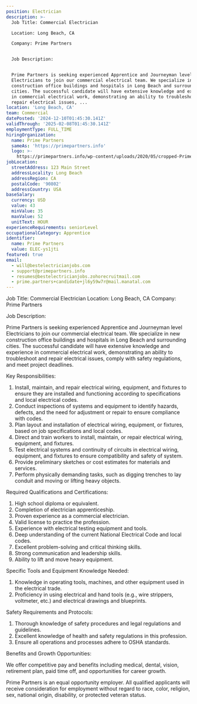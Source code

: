 ```yaml
---
position: Electrician
description: >-
  Job Title: Commercial Electrician

  Location: Long Beach, CA

  Company: Prime Partners


  Job Description:


  Prime Partners is seeking experienced Apprentice and Journeyman level
  Electricians to join our commercial electrical team. We specialize in new
  construction office buildings and hospitals in Long Beach and surrounding
  cities. The successful candidate will have extensive knowledge and experience
  in commercial electrical work, demonstrating an ability to troubleshoot and
  repair electrical issues, ...
location: 'Long Beach, CA'
team: Commercial
datePosted: '2024-12-10T01:45:30.141Z'
validThrough: '2025-02-08T01:45:30.141Z'
employmentType: FULL_TIME
hiringOrganization:
  name: Prime Partners
  sameAs: 'https://primepartners.info'
  logo: >-
    https://primepartners.info/wp-content/uploads/2020/05/cropped-Prime-Partners-Logo-NO-BG-1-1.png
jobLocation:
  streetAddress: 123 Main Street
  addressLocality: Long Beach
  addressRegion: CA
  postalCode: '90802'
  addressCountry: USA
baseSalary:
  currency: USD
  value: 43
  minValue: 35
  maxValue: 52
  unitText: HOUR
experienceRequirements: seniorLevel
occupationalCategory: Apprentice
identifier:
  name: Prime Partners
  value: ELEC-ys1jti
featured: true
email:
  - will@bestelectricianjobs.com
  - support@primepartners.info
  - resumes@bestelectricianjobs.zohorecruitmail.com
  - prime.partners+candidate+jl6y59w7r@mail.manatal.com
---
```




Job Title: Commercial Electrician
Location: Long Beach, CA
Company: Prime Partners

Job Description:

Prime Partners is seeking experienced Apprentice and Journeyman level Electricians to join our commercial electrical team. We specialize in new construction office buildings and hospitals in Long Beach and surrounding cities. The successful candidate will have extensive knowledge and experience in commercial electrical work, demonstrating an ability to troubleshoot and repair electrical issues, comply with safety regulations, and meet project deadlines.

Key Responsibilities:

1. Install, maintain, and repair electrical wiring, equipment, and fixtures to ensure they are installed and functioning according to specifications and local electrical codes.
2. Conduct inspections of systems and equipment to identify hazards, defects, and the need for adjustment or repair to ensure compliance with codes.
3. Plan layout and installation of electrical wiring, equipment, or fixtures, based on job specifications and local codes.
4. Direct and train workers to install, maintain, or repair electrical wiring, equipment, and fixtures.
5. Test electrical systems and continuity of circuits in electrical wiring, equipment, and fixtures to ensure compatibility and safety of system.
6. Provide preliminary sketches or cost estimates for materials and services.
7. Perform physically demanding tasks, such as digging trenches to lay conduit and moving or lifting heavy objects.

Required Qualifications and Certifications:

1. High school diploma or equivalent.
2. Completion of electrician apprenticeship.
3. Proven experience as a commercial electrician.
4. Valid license to practice the profession.
5. Experience with electrical testing equipment and tools.
6. Deep understanding of the current National Electrical Code and local codes.
7. Excellent problem-solving and critical thinking skills.
8. Strong communication and leadership skills.
9. Ability to lift and move heavy equipment.

Specific Tools and Equipment Knowledge Needed:

1. Knowledge in operating tools, machines, and other equipment used in the electrical trade.
2. Proficiency in using electrical and hand tools (e.g., wire strippers, voltmeter, etc.) and electrical drawings and blueprints.

Safety Requirements and Protocols:

1. Thorough knowledge of safety procedures and legal regulations and guidelines.
2. Excellent knowledge of health and safety regulations in this profession.
3. Ensure all operations and processes adhere to OSHA standards.

Benefits and Growth Opportunities:

We offer competitive pay and benefits including medical, dental, vision, retirement plan, paid time off, and opportunities for career growth.

Prime Partners is an equal opportunity employer. All qualified applicants will receive consideration for employment without regard to race, color, religion, sex, national origin, disability, or protected veteran status.